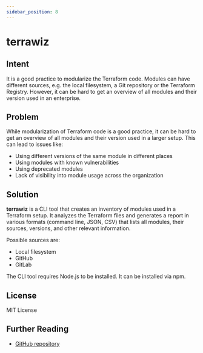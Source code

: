 ```yaml
---
sidebar_position: 8
---
```


# terrawiz

## Intent

It is a good practice to modularize the Terraform code. Modules can have different sources, e.g. the local filesystem, a Git repository or the Terraform Registry. However, it can be hard to get an overview of all modules and their version used in an enterprise.

## Problem

While modularization of Terraform code is a good practice, it can be hard to get an overview of all modules and their version used in a larger setup. This can lead to issues like:

- Using different versions of the same module in different places
- Using modules with known vulnerabilities
- Using deprecated modules
- Lack of visibility into module usage across the organization

## Solution

**terrawiz** is a CLI tool that creates an inventory of modules used in a Terraform setup. It analyzes the Terraform files and generates a report in various formats (command line, JSON, CSV) that lists all modules, their sources, versions, and other relevant information.

Possible sources are:

- Local filesystem
- GitHub
- GitLab

The CLI tool requires Node.js to be installed. It can be installed via npm.

## License

MIT License

## Further Reading

- [GitHub repository](https://github.com/efemaer/terrawiz)
